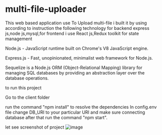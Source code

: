# multi-file-uploader
This web based application use To Upload multi-file
i built it by using according to instruction the following technology for backend express js,node js,mysql,for frontend i use React js,Redux toolkit for state management

Node.js - JavaScript runtime built on Chrome's V8 JavaScript engine.

Express.js - Fast, unopinionated, minimalist web framework for Node.js.

Sequelize is a Node.js ORM (Object-Relational Mapping) library for managing SQL databases by providing an abstraction layer over the database operations.

to run this project

Go to the client folder

run the command "npm install" to resolve the dependencies In config.env file change DB_URI to your particular URI and make sure connecting database after that run the command "npm start".

let see screenshot of project
![image](https://github.com/demisu-s/multi-file-uploader/assets/117482633/341e9a59-9b5c-47b0-a80d-111e6e4c2a41)
